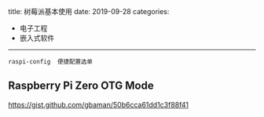 title: 树莓派基本使用
date: 2019-09-28
categories:
- 电子工程
- 嵌入式软件


---

```
raspi-config  便捷配置选单
```

## Raspberry Pi Zero OTG Mode

https://gist.github.com/gbaman/50b6cca61dd1c3f88f41

